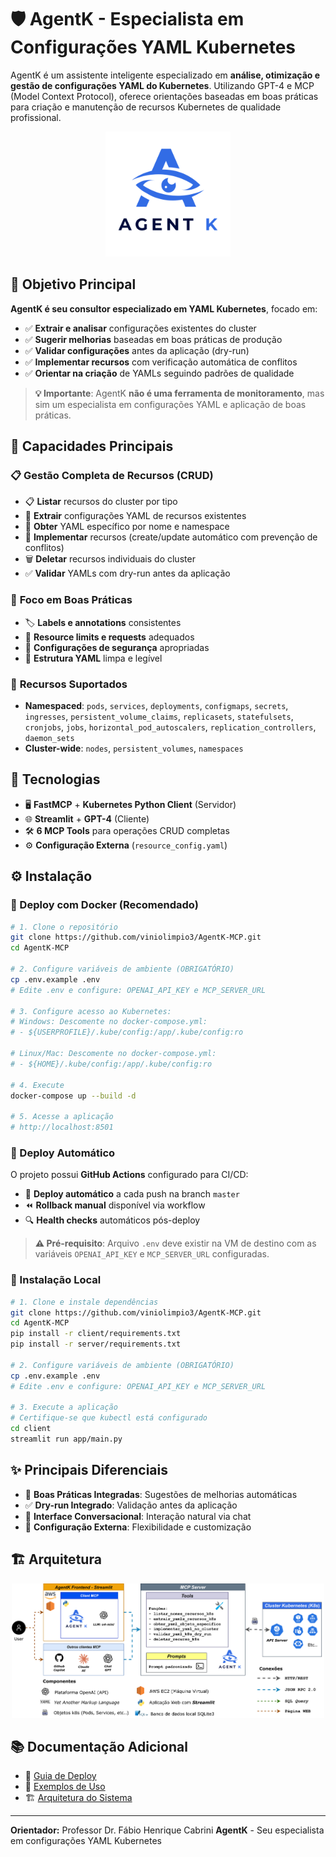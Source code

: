 # 🛡️ AgentK - Especialista em Configurações YAML Kubernetes

AgentK é um assistente inteligente especializado em **análise, otimização e gestão de configurações YAML do Kubernetes**. Utilizando GPT-4 e MCP (Model Context Protocol), oferece orientações baseadas em boas práticas para criação e manutenção de recursos Kubernetes de qualidade profissional.

<p align="center">
  <img src="docs/AgentK-color.png" alt="AgentK" width="200" />
</p>

## 🎯 Objetivo Principal

**AgentK é seu consultor especializado em YAML Kubernetes**, focado em:
- ✅ **Extrair e analisar** configurações existentes do cluster
- ✅ **Sugerir melhorias** baseadas em boas práticas de produção
- ✅ **Validar configurações** antes da aplicação (dry-run)
- ✅ **Implementar recursos** com verificação automática de conflitos
- ✅ **Orientar na criação** de YAMLs seguindo padrões de qualidade

> **💡 Importante**: AgentK **não é uma ferramenta de monitoramento**, mas sim um especialista em configurações YAML e aplicação de boas práticas.

## 🌟 Capacidades Principais

### 📋 **Gestão Completa de Recursos (CRUD)**
- 📋 **Listar** recursos do cluster por tipo
- 📄 **Extrair** configurações YAML de recursos existentes  
- 🎯 **Obter** YAML específico por nome e namespace
- 🚀 **Implementar** recursos (create/update automático com prevenção de conflitos)
- 🗑️ **Deletar** recursos individuais do cluster
- ✅ **Validar** YAMLs com dry-run antes da aplicação

### 🎯 **Foco em Boas Práticas**
- 🏷️ **Labels e annotations** consistentes
- 💾 **Resource limits e requests** adequados
- 🔐 **Configurações de segurança** apropriadas 
- 📝 **Estrutura YAML** limpa e legível

### 🔧 **Recursos Suportados**
- **Namespaced**: `pods`, `services`, `deployments`, `configmaps`, `secrets`, `ingresses`, `persistent_volume_claims`, `replicasets`, `statefulsets`, `cronjobs`, `jobs`, `horizontal_pod_autoscalers`, `replication_controllers`, `daemon_sets`  
- **Cluster-wide**: `nodes`, `persistent_volumes`, `namespaces`

## 🚀 Tecnologias

- 🖥️ **FastMCP** + **Kubernetes Python Client** (Servidor)
- 🌐 **Streamlit** + **GPT-4** (Cliente)
- 🛠️ **6 MCP Tools** para operações CRUD completas
- ⚙️ **Configuração Externa** (`resource_config.yaml`)

## ⚙️ Instalação

### 🐳 Deploy com Docker (Recomendado)

```bash
# 1. Clone o repositório
git clone https://github.com/viniolimpio3/AgentK-MCP.git
cd AgentK-MCP

# 2. Configure variáveis de ambiente (OBRIGATÓRIO)
cp .env.example .env
# Edite .env e configure: OPENAI_API_KEY e MCP_SERVER_URL

# 3. Configure acesso ao Kubernetes:
# Windows: Descomente no docker-compose.yml:
# - ${USERPROFILE}/.kube/config:/app/.kube/config:ro

# Linux/Mac: Descomente no docker-compose.yml:
# - ${HOME}/.kube/config:/app/.kube/config:ro

# 4. Execute
docker-compose up --build -d

# 5. Acesse a aplicação
# http://localhost:8501
```

### 🚀 Deploy Automático

O projeto possui **GitHub Actions** configurado para CI/CD:
- 🔄 **Deploy automático** a cada push na branch `master`
- ⏪ **Rollback manual** disponível via workflow
- 🔍 **Health checks** automáticos pós-deploy

> **⚠️ Pré-requisito**: Arquivo `.env` deve existir na VM de destino com as variáveis `OPENAI_API_KEY` e `MCP_SERVER_URL` configuradas.

### 🔧 Instalação Local

```bash
# 1. Clone e instale dependências
git clone https://github.com/viniolimpio3/AgentK-MCP.git
cd AgentK-MCP
pip install -r client/requirements.txt
pip install -r server/requirements.txt

# 2. Configure variáveis de ambiente (OBRIGATÓRIO)
cp .env.example .env
# Edite .env e configure: OPENAI_API_KEY e MCP_SERVER_URL

# 3. Execute a aplicação
# Certifique-se que kubectl está configurado
cd client
streamlit run app/main.py
```

## ✨ Principais Diferenciais

- 🎯 **Boas Práticas Integradas**: Sugestões de melhorias automáticas
- ✅ **Dry-run Integrado**: Validação antes da aplicação
- 💬 **Interface Conversacional**: Interação natural via chat
- 🔧 **Configuração Externa**: Flexibilidade e customização

## 🏗️ Arquitetura

<p align="center">
  <img src="docs/agent-k-arch.png" alt="AgentK" width="500" />
</p>

## 📚 Documentação Adicional

- 📖 [Guia de Deploy](docs/DEPLOY.md)
- 🧪 [Exemplos de Uso](docs/tests/)
- 🏗️ [Arquitetura do Sistema](docs/agent-k-arch.png)

---

**Orientador:** Professor Dr. Fábio Henrique Cabrini
**AgentK** - Seu especialista em configurações YAML Kubernetes